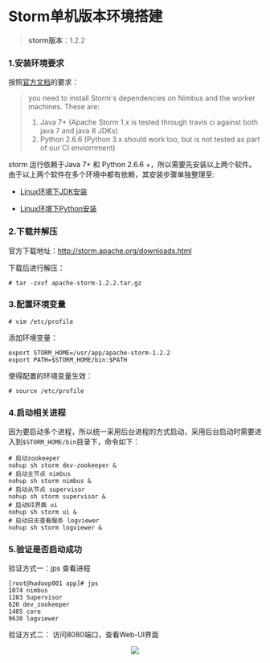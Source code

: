 # Storm单机版本环境搭建



>**storm版本**：1.2.2



### 1.安装环境要求

按照[官方文档](http://storm.apache.org/releases/1.2.2/Setting-up-a-Storm-cluster.html)的要求：

> you need to install Storm's dependencies on Nimbus and the worker machines. These are:
>
> 1. Java 7+ (Apache Storm 1.x is tested through travis ci against both java 7 and java 8 JDKs)
> 2. Python 2.6.6 (Python 3.x should work too, but is not tested as part of our CI enviornment)

storm 运行依赖于Java 7+ 和 Python 2.6.6 +，所以需要先安装以上两个软件。由于以上两个软件在多个环境中都有依赖，其安装步骤单独整理至:

+ [Linux环境下JDK安装](https://github.com/heibaiying/BigData-Notes/blob/master/notes/installation/Linux下JDK安装.md)

+ [Linux环境下Python安装](https://github.com/heibaiying/BigData-Notes/blob/master/notes/installation/Linux下Python安装.md)

  

### 2.下载并解压

官方下载地址：http://storm.apache.org/downloads.html 

下载后进行解压：

```shell
# tar -zxvf apache-storm-1.2.2.tar.gz
```



### 3.配置环境变量

```shell
# vim /etc/profile
```

添加环境变量：

```shell
export STORM_HOME=/usr/app/apache-storm-1.2.2
export PATH=$STORM_HOME/bin:$PATH
```

使得配置的环境变量生效：

```shell
# source /etc/profile
```



### 4.启动相关进程

因为要启动多个进程，所以统一采用后台进程的方式启动，采用后台启动时需要进入到`$STORM_HOME/bin`目录下，命令如下：

```shell
# 启动zookeeper
nohup sh storm dev-zookeeper &
# 启动主节点 nimbus
nohup sh storm nimbus &
# 启动从节点 supervisor 
nohup sh storm supervisor &
# 启动UI界面 ui  
nohup sh storm ui &
# 启动日志查看服务 logviewer 
nohup sh storm logviewer &
```



### 5.验证是否启动成功

验证方式一：jps 查看进程

```shell
[root@hadoop001 app]# jps
1074 nimbus
1283 Supervisor
620 dev_zookeeper
1485 core
9630 logviewer
```

验证方式二： 访问8080端口，查看Web-UI界面

<div align="center"> <img  src="https://github.com/heibaiying/BigData-Notes/blob/master/pictures/storm-web-ui.png"/> </div>